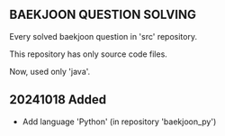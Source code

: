 ## BAEKJOON QUESTION SOLVING

Every solved baekjoon question in 'src' repository.

This repository has only source code files.

Now, used only 'java'.

## 20241018 Added
- Add language 'Python' (in repository 'baekjoon_py')
